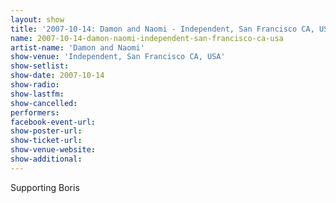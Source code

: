 ```yaml
---
layout: show
title: '2007-10-14: Damon and Naomi - Independent, San Francisco CA, USA'
name: 2007-10-14-damon-naomi-independent-san-francisco-ca-usa
artist-name: 'Damon and Naomi'
show-venue: 'Independent, San Francisco CA, USA'
show-setlist: 
show-date: 2007-10-14
show-radio: 
show-lastfm: 
show-cancelled: 
performers: 
facebook-event-url: 
show-poster-url: 
show-ticket-url: 
show-venue-website: 
show-additional: 
---
```


Supporting Boris